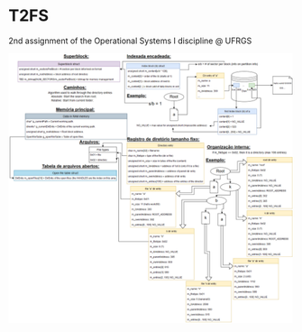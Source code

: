 # T2FS
2nd assignment of the Operational Systems I discipline @ UFRGS

![Architecture of the filesystem](arquitetura.png)
